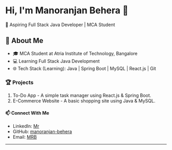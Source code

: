 # Hi, I'm Manoranjan Behera 👋  
🚀 Aspiring Full Stack Java Developer | MCA Student  

## 🔹 About Me  
- 🎓 MCA Student at Atria Institute of Technology, Bangalore  
- 💻 Learning Full Stack Java Development  
- 🌐 Tech Stack (Learning): Java | Spring Boot | MySQL | React.js | Git  

### 🏆 Projects  
1. To-Do App - A simple task manager using React.js & Spring Boot.  
2. E-Commerce Website - A basic shopping site using Java & MySQL.  

#### 📫 Connect With Me  
- LinkedIn: [Mr](https://www.linkedin.com/in/manoranjan-behera-39a9a5293)  
- GitHub: [manoranjan-behera](https://github.com/manoranjan-behera)  
- Email: [MRB](manoranjanbehera782@gmail.com)  

---
